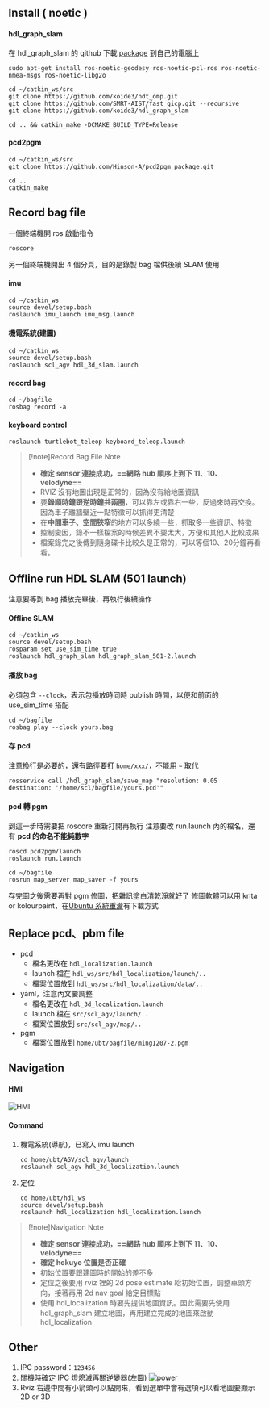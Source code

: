 ## Install ( noetic ) 

#### hdl_graph_slam
在 hdl_graph_slam 的 github 下載 [package](https://github.com/koide3/hdl_graph_slam) 到自己的電腦上
```
sudo apt-get install ros-noetic-geodesy ros-noetic-pcl-ros ros-noetic-nmea-msgs ros-noetic-libg2o

cd ~/catkin_ws/src
git clone https://github.com/koide3/ndt_omp.git
git clone https://github.com/SMRT-AIST/fast_gicp.git --recursive
git clone https://github.com/koide3/hdl_graph_slam

cd .. && catkin_make -DCMAKE_BUILD_TYPE=Release
```

#### pcd2pgm
```
cd ~/catkin_ws/src
git clone https://github.com/Hinson-A/pcd2pgm_package.git

cd ..
catkin_make
```

## Record bag file
一個終端機開 ros 啟動指令
```
roscore
```
另一個終端機開出 4 個分頁，目的是錄製 bag 檔供後續 SLAM 使用
#### imu
```
cd ~/catkin_ws
source devel/setup.bash
roslaunch imu_launch imu_msg.launch 
```
#### 機電系統(建圖)
```
cd ~/catkin_ws
source devel/setup.bash
roslaunch scl_agv hdl_3d_slam.launch
```

#### record bag
```
cd ~/bagfile
rosbag record -a
```

#### keyboard control
```
roslaunch turtlebot_teleop keyboard_teleop.launch 
```


>[!note]Record Bag File Note
>- **確定 sensor 連接成功，==網路 hub 順序上到下 11、10、velodyne==**
>- RVIZ 沒有地圖出現是正常的，因為沒有給地圖資訊 
>- 要**錄順時鐘跟逆時鐘共兩圈**，可以靠左或靠右一些，反過來時再交換。因為車子離牆壁近一點特徵可以抓得更清楚
>- 在**中間車子、空間狹窄**的地方可以多繞一些，抓取多一些資訊、特徵
>- 控制變因，錄不一樣檔案的時候差異不要太大，方便和其他人比較成果
>- 檔案錄完之後傳到隨身碟卡比較久是正常的，可以等個10、20分鐘再看看。

## Offline run HDL SLAM (501 launch)
注意要等到 bag 播放完畢後，再執行後續操作
#### Offline SLAM
```
cd ~/catkin_ws
source devel/setup.bash
rosparam set use_sim_time true
roslaunch hdl_graph_slam hdl_graph_slam_501-2.launch
```

#### 播放 bag
必須包含 `--clock`，表示包播放時同時 publish 時間，以便和前面的 use_sim_time 搭配
```
cd ~/bagfile
rosbag play --clock yours.bag
```

#### 存 pcd
注意換行是必要的，還有路徑要打 `home/xxx/`，不能用 `~` 取代 
```
rosservice call /hdl_graph_slam/save_map "resolution: 0.05
destination: '/home/scl/bagfile/yours.pcd'"
```

#### pcd 轉 pgm
到這一步時需要把 roscore 重新打開再執行
注意要改 run.launch 內的檔名，還有 **pcd 的命名不能純數字**
```
roscd pcd2pgm/launch
roslaunch run.launch

cd ~/bagfile
rosrun map_server map_saver -f yours
```
存完圖之後需要再對 pgm 修圖，把雜訊塗白清乾淨就好了
修圖軟體可以用 krita or kolourpaint，在[Ubuntu 系統重灌](https://hackmd.io/@ming0071/r1ue7YlsR?view#pgm-繪圖)有下載方式

## Replace pcd、pbm file

- pcd
    - 檔名更改在 `hdl_localization.launch`
    - launch 檔在 `hdl_ws/src/hdl_localization/launch/..`
    - 檔案位置放到 `hdl_ws/src/hdl_localization/data/..`
- yaml，注意內文要調整
    - 檔名更改在 `hdl_3d_localization.launch `
    - launch 檔在 `src/scl_agv/launch/..`
    - 檔案位置放到 `src/scl_agv/map/..`
- pgm
    - 檔案位置放到 `home/ubt/bagfile/ming1207-2.pgm`

## Navigation

#### HMI
![HMI](https://hackmd.io/_uploads/rkFabsygkg.png)

#### Command

1. 機電系統(導航)，已寫入 imu launch
    ```
    cd home/ubt/AGV/scl_agv/launch
    roslaunch scl_agv hdl_3d_localization.launch 
    ```
2. 定位
    ```
    cd home/ubt/hdl_ws
    source devel/setup.bash
    roslaunch hdl_localization hdl_localization.launch
    ```

>[!note]Navigation Note
>- **確定 sensor 連接成功，==網路 hub 順序上到下 11、10、velodyne==**
>- **確定 hokuyo 位置是否正確**
>- 初始位置要跟建圖時的開始的差不多
>- 定位之後要用 rviz 裡的 2d pose estimate 給初始位置，調整車頭方向，接著再用 2d nav goal 給定目標點
>- 使用 hdl_localization 時要先提供地圖資訊。因此需要先使用hdl_graph_slam 建立地圖，再用建立完成的地圖來啟動 hdl_localization

## Other

1. IPC password：`123456`
2. 關機時確定 IPC 燈熄滅再關逆變器(左圖)
    ![power](https://hackmd.io/_uploads/SJixoOmeJg.png)
3. Rviz 右邊中間有小箭頭可以點開來，看到選單中會有選項可以看地圖要顯示 2D or 3D 
